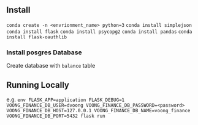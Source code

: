 ## Install
`conda create -n <envrionment_name> python=3`
`conda install simplejson`
`conda install flask`
`conda install psycopg2`
`conda install pandas`
`conda install flask-oauthlib`

### Install posgres Database
Create database with `balance` table

## Running Locally
e.g.
`env FLASK_APP=application FLASK_DEBUG=1 VOONG_FINANCE_DB_USER=dvoong VOONG_FINANCE_DB_PASSWORD=<password> VOONG_FINANCE_DB_HOST=127.0.0.1 VOONG_FINANCE_DB_NAME=voong_finance VOONG_FINANCE_DB_PORT=5432 flask run`
